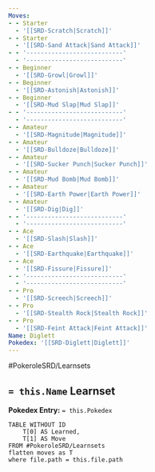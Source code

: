 ```yaml
---
Moves:
- - Starter
  - '[[SRD-Scratch|Scratch]]'
- - Starter
  - '[[SRD-Sand Attack|Sand Attack]]'
- - '---------------------------'
  - '---------------------------'
- - Beginner
  - '[[SRD-Growl|Growl]]'
- - Beginner
  - '[[SRD-Astonish|Astonish]]'
- - Beginner
  - '[[SRD-Mud Slap|Mud Slap]]'
- - '---------------------------'
  - '---------------------------'
- - Amateur
  - '[[SRD-Magnitude|Magnitude]]'
- - Amateur
  - '[[SRD-Bulldoze|Bulldoze]]'
- - Amateur
  - '[[SRD-Sucker Punch|Sucker Punch]]'
- - Amateur
  - '[[SRD-Mud Bomb|Mud Bomb]]'
- - Amateur
  - '[[SRD-Earth Power|Earth Power]]'
- - Amateur
  - '[[SRD-Dig|Dig]]'
- - '---------------------------'
  - '---------------------------'
- - Ace
  - '[[SRD-Slash|Slash]]'
- - Ace
  - '[[SRD-Earthquake|Earthquake]]'
- - Ace
  - '[[SRD-Fissure|Fissure]]'
- - '---------------------------'
  - '---------------------------'
- - Pro
  - '[[SRD-Screech|Screech]]'
- - Pro
  - '[[SRD-Stealth Rock|Stealth Rock]]'
- - Pro
  - '[[SRD-Feint Attack|Feint Attack]]'
Name: Diglett
Pokedex: '[[SRD-Diglett|Diglett]]'
---
```


#PokeroleSRD/Learnsets

## `= this.Name` Learnset

**Pokedex Entry:** `= this.Pokedex`

```dataview
TABLE WITHOUT ID
    T[0] AS Learned,
    T[1] AS Move
FROM #PokeroleSRD/Learnsets
flatten moves as T
where file.path = this.file.path
```
